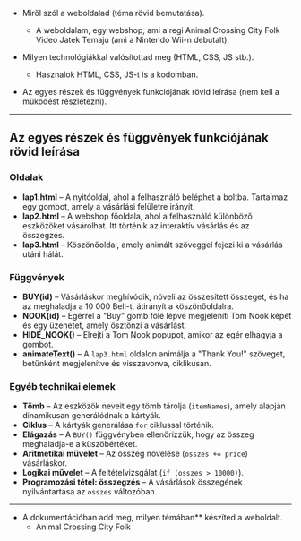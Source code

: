 
- Miről szól a weboldalad (téma rövid bemutatása).
    - A weboldalam, egy webshop, ami a regi Animal Crossing City Folk Video Jatek Temaju (ami a Nintendo Wii-n debutalt). 

- Milyen technológiákkal valósítottad meg (HTML, CSS, JS stb.).
    - Hasznalok HTML, CSS, JS-t is a kodomban.

- Az egyes részek és függvények funkciójának rövid leírása (nem kell a működést részletezni).

---

## Az egyes részek és függvények funkciójának rövid leírása

### Oldalak
- **lap1.html** – A nyitóoldal, ahol a felhasználó beléphet a boltba. Tartalmaz egy gombot, amely a vásárlási felületre irányít.
- **lap2.html** – A webshop főoldala, ahol a felhasználó különböző eszközöket vásárolhat. Itt történik az interaktív vásárlás és az összegzés.
- **lap3.html** – Köszönőoldal, amely animált szöveggel fejezi ki a vásárlás utáni hálát.

### Függvények
- **BUY(id)** – Vásárláskor meghívódik, növeli az összesített összeget, és ha az meghaladja a 10 000 Bell-t, átirányít a köszönőoldalra.
- **NOOK(id)** – Egérrel a "Buy" gomb fölé lépve megjeleníti Tom Nook képét és egy üzenetet, amely ösztönzi a vásárlást.
- **HIDE_NOOK()** – Elrejti a Tom Nook popupot, amikor az egér elhagyja a gombot.
- **animateText()** – A `lap3.html` oldalon animálja a "Thank You!" szöveget, betűnként megjelenítve és visszavonva, ciklikusan.

### Egyéb technikai elemek
- **Tömb** – Az eszközök neveit egy tömb tárolja (`itemNames`), amely alapján dinamikusan generálódnak a kártyák.
- **Ciklus** – A kártyák generálása `for` ciklussal történik.
- **Elágazás** – A `BUY()` függvényben ellenőrizzük, hogy az összeg meghaladja-e a küszöbértéket.
- **Aritmetikai művelet** – Az összeg növelése (`osszes += price`) vásárláskor.
- **Logikai művelet** – A feltételvizsgálat (`if (osszes > 10000)`).
- **Programozási tétel: összegzés** – A vásárlások összegének nyilvántartása az `osszes` változóban.

---


- A dokumentációban add meg, milyen témában** készíted a weboldalt.
    - Animal Crossing City Folk

